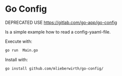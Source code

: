 # Go Config

DEPRECATED USE https://gitlab.com/go-app/go-config

Is a simple example how to read a config-yaaml-file.

Execute with:
```bash
go run  Main.go
```

Install with:
```bash
go install github.com/mlieberwirth/go-config/
```
